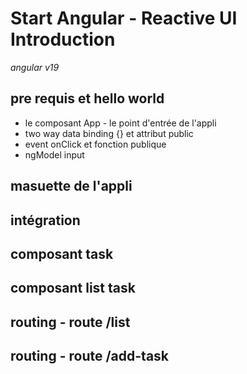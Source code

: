 # Start Angular - Reactive UI Introduction 

*angular v19*

## pre requis et hello world

- le composant App - le point d'entrée de l'appli 
- two way data binding {} et attribut public
- event onClick et fonction publique 
- ngModel input 

## masuette de l'appli 

## intégration 
## composant task 
## composant list task 
## routing - route /list 
## routing - route /add-task 